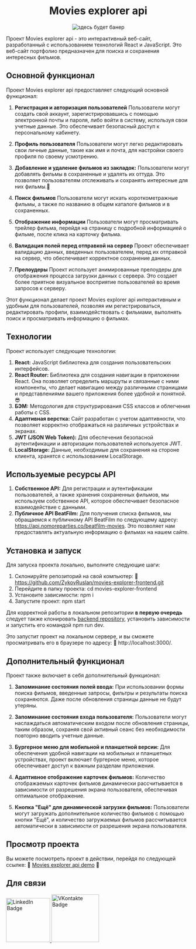 <h1 align="center">Movies explorer api</h1>
<p align="center">
  <img src="" alt="здесь будет банер">
</p>

Проект Movies explorer api - это интерактивный веб-сайт, разработанный с использованием технологий React и JavaScript. Это веб-сайт портфолио предназначен для поиска и сохранения интересных фильмов. 

## Основной функционал

Проект Movies explorer api предоставляет следующий основной функционал:

1. **Регистрация и авторизация пользователей** Пользователи могут создать свой аккаунт, зарегистрировавшись с помощью электронной почты и пароля, либо войти в систему, используя свои учетные данные. Это обеспечивает безопасный доступ к персональному кабинету.

2. **Профиль пользователя** Пользователи могут легко редактировать свои личные данные, такие как имя и почта, для настройки своего профиля по своему усмотрению.

3. **Добавление и удаление фильмов из закладок:** Пользователи могут добавлять фильмы в сохраненные и удалять их оттуда. Это позволяет пользователям отслеживать и сохранять интересные для них фильмы.💚

4. **Поиск фильмов** Пользователи могут искать короткометражные фильмы, а также по названию в общем каталоге фильмов и в сохраненных.

5. **Отображение информации** Пользователи могут просматривать трейлер фильма, перейдя на страницу с подробной информацией о фильме, после клика на карточку фильма.

6. **Валидация полей перед отправкой на сервер** Проект обеспечивает валидацию данных, введенных пользователем, перед их отправкой на сервер, что обеспечивает корректное сохранение данных.

7. **Прелоудеры** Проект использует анимированные прелоудеры для отображения процесса загрузки данных с сервера. Это создает более приятное визуальное восприятие пользователей во время запросов к серверу.

Этот функционал делает проект Movies explorer api интерактивным и удобным для пользователей, позволяя им регистрироваться, редактировать профили, взаимодействовать с фильмами, выполнять поиск и просматривать информацию о фильмах.

## Технологии

Проект использует следующие технологии:

1. **React:** JavaScript библиотека для создания пользовательских интерфейсов.
2. **React Router:** Библиотека для создания навигации в приложении React. Она позволяет определить маршруты и связанные с ними компоненты, что делает навигацию между различными страницами и представлениями вашего приложения более удобной и понятной. 😎
3. **БЭМ:** Методология для структурирования CSS классов и облегчения работы с CSS.
4. **Адаптивная верстка:** Сайт разработан с учетом адаптивности, что позволяет корректно отображаться на различных устройствах и экранах.
5. **JWT (JSON Web Token):** Для обеспечения безопасной аутентификации и авторизации пользователей используется JWT.
6. **LocalStorage:** Данные, необходимые для сохранения на стороне клиента, хранятся с использованием LocalStorage.

## Используемые ресурсы API

1. **Собственное API:** Для регистрации и аутентификации пользователей, а также хранения сохраненных фильмов, мы используем собственное API, которое обеспечивает безопасное взаимодействие с данными.
2. **Публичное API BeatFilm:** Для получения списка фильмов, мы обращаемся к публичному API BeatFilm по следующему адресу: https://api.nomoreparties.co/beatfilm-movies. Это позволяет нам предоставлять актуальную информацию о фильмах на нашем сайте.

## Установка и запуск

Для запуска проекта локально, выполните следующие шаги:

1. Склонируйте репозиторий на свой компьютер: 🔗 https://github.com/ZykovRuslan/movies-explorer-frontend.git
2. Перейдите в папку проекта: cd movies-explorer-frontend
3. Установите зависимости: npm i
4. Запустите проект: npm start

Для корректной работы в локальном репозитории <b>в первую очередь</b> следует также клонировать [backend repository](https://github.com/ZykovRuslan/movies-explorer-api), установить зависимости и запустить его командой npm run dev.

Это запустит проект на локальном сервере, и вы сможете просматривать его в браузере по адресу: 🔗 http://localhost:3000/.

## Дополнительный функционал

Проект также включает в себя дополнительный функционал:

1. **Запоминание состояния полей ввода:** При использовании формы поиска фильмов, введенные запросы, фильтры и результаты поиска сохраняются. Даже после обновления страницы данные не будут утеряны.

2. **Запоминание состояния входа пользователя:** Пользователи могут наслаждаться автоматическим входом после обновления страницы, таким образом, сохраняя свой активный сеанс без необходимости повторно вводить учетные данные.

3. **Бургерное меню для мобильной и планшетной версии:** Для обеспечения удобной навигации на мобильных и планшетных устройствах, проект включает бургерное меню, которое обеспечивает доступ к важным разделам приложения.

4. **Адаптивное отображение карточек фильмов:** Количество отображаемых карточек фильмов динамически рассчитывается в зависимости от разрешения экрана пользователя, обеспечивая оптимальное отображение.

5. **Кнопка "Ещё" для динамической загрузки фильмов:** Пользователи могут загружать дополнительное количество фильмов с помощью кнопки "Ещё", и количество загружаемых фильмов рассчитывается автоматически в зависимости от разрешения экрана пользователя.

## Просмотр проекта

Вы можете посмотреть проект в действии, перейдя по следующей ссылке: 🔗 [Movies explorer api demo](movies-explorer-ruslan.nomoreparties.co) 🌟

## Для связи
  <a href="https://linkedin.com/in/ruslan-zykov/">
    <img src="https://img.shields.io/badge/Linkedin-blue?style=for-the-badge&logo=linkedin&logoColor=white" alt="LinkedIn Badge" width="120"/>
  </a>
  <a href="https://vk.com/r_u_sl_i_k">
    <img src="https://img.shields.io/badge/Vkontakte-blue?style=for-the-badge&logo=vk&logoColor=white" alt="VKontakte Badge" width="130"/>
  </a>

